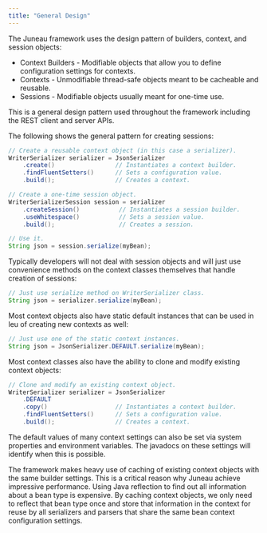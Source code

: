 ```yaml
---
title: "General Design"
---
```


The Juneau framework uses the design pattern of builders, context, and session objects:
- Context Builders - Modifiable objects that allow you to define configuration settings for contexts.
- Contexts - Unmodifiable thread-safe objects meant to be cacheable and reusable.
- Sessions - Modifiable objects usually meant for one-time use.

This is a general design pattern used throughout the framework including the REST client and server APIs.

The following shows the general pattern for creating sessions:

```java
// Create a reusable context object (in this case a serializer).
WriterSerializer serializer = JsonSerializer
    .create()                 // Instantiates a context builder.
    .findFluentSetters()      // Sets a configuration value.
    .build();                 // Creates a context.

// Create a one-time session object.
WriterSerializerSession session = serializer
    .createSession()           // Instantiates a session builder.
    .useWhitespace()           // Sets a session value.
    .build();                  // Creates a session.

// Use it.
String json = session.serialize(myBean);
```

Typically developers will not deal with session objects and will just use convenience
methods on the context classes themselves that handle creation of sessions:

```java
// Just use serialize method on WriterSerializer class.
String json = serializer.serialize(myBean);
```

Most context objects also have static default instances that can be used in leu of
creating new contexts as well:

```java
// Just use one of the static context instances.
String json = JsonSerializer.DEFAULT.serialize(myBean);
```

Most context classes also have the ability to clone and modify existing context objects:

```java
// Clone and modify an existing context object.
WriterSerializer serializer = JsonSerializer
    .DEFAULT
    .copy()                   // Instantiates a context builder.
    .findFluentSetters()      // Sets a configuration value.
    .build();                 // Creates a context.
```

The default values of many context settings can also be set via system properties and environment variables.
The javadocs on these settings will identify when this is possible.

The framework makes heavy use of caching of existing context objects with the same builder settings.
This is a critical reason why Juneau achieve impressive performance.
Using Java reflection to find out all information about a bean type is expensive.
By caching context objects, we only need to reflect that bean type once and store that information in the context
for reuse by all serializers and parsers that share the same bean context configuration settings.
